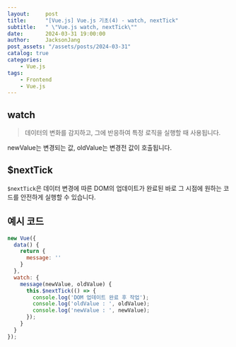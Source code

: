 ```yaml
---
layout:     post
title:      "[Vue.js] Vue.js 기초(4) - watch, nextTick"
subtitle:   " \"Vue.js watch, nextTick\""
date:       2024-03-31 19:00:00
author:     JacksonJang
post_assets: "/assets/posts/2024-03-31"
catalog: true
categories:
    - Vue.js
tags:
    - Frontend
    - Vue.js
---
```


## watch
> 데이터의 변화를 감지하고, 그에 반응하여 특정 로직을 실행할 때 사용됩니다.

newValue는 변경되는 값, oldValue는 변경전 값이 호출됩니다.

## $nextTick
`$nextTick`은 데이터 변경에 따른 DOM의 업데이트가 완료된 바로 그 시점에 원하는 코드를 안전하게 실행할 수 있습니다.

## 예시 코드
```js
new Vue({
  data() {
    return {
      message: ''
    }
  },
  watch: {
    message(newValue, oldValue) {
      this.$nextTick(() => {
        console.log('DOM 업데이트 완료 후 작업');
        console.log('oldValue : ', oldValue);
        console.log('newValue : ', newValue);
      });
    }
  }
});
```
